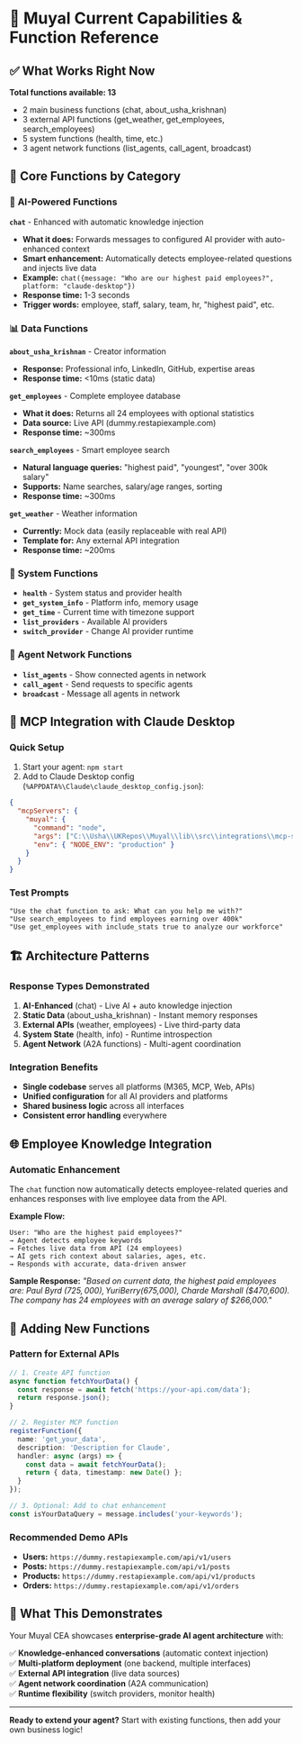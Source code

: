 # 🐰 Muyal Current Capabilities & Function Reference

## ✅ **What Works Right Now**

**Total functions available: 13**
- 2 main business functions (chat, about_usha_krishnan)
- 3 external API functions (get_weather, get_employees, search_employees)
- 5 system functions (health, time, etc.)
- 3 agent network functions (list_agents, call_agent, broadcast)

## 🎯 **Core Functions by Category**

### 🤖 **AI-Powered Functions**
**`chat`** - Enhanced with automatic knowledge injection
- **What it does:** Forwards messages to configured AI provider with auto-enhanced context
- **Smart enhancement:** Automatically detects employee-related questions and injects live data
- **Example:** `chat({message: "Who are our highest paid employees?", platform: "claude-desktop"})`
- **Response time:** 1-3 seconds
- **Trigger words:** employee, staff, salary, team, hr, "highest paid", etc.

### 📊 **Data Functions**
**`about_usha_krishnan`** - Creator information
- **Response:** Professional info, LinkedIn, GitHub, expertise areas
- **Response time:** <10ms (static data)

**`get_employees`** - Complete employee database
- **What it does:** Returns all 24 employees with optional statistics
- **Data source:** Live API (dummy.restapiexample.com)
- **Response time:** ~300ms

**`search_employees`** - Smart employee search
- **Natural language queries:** "highest paid", "youngest", "over 300k salary"
- **Supports:** Name searches, salary/age ranges, sorting
- **Response time:** ~300ms

**`get_weather`** - Weather information
- **Currently:** Mock data (easily replaceable with real API)
- **Template for:** Any external API integration
- **Response time:** ~200ms

### 🔧 **System Functions**
- **`health`** - System status and provider health
- **`get_system_info`** - Platform info, memory usage
- **`get_time`** - Current time with timezone support
- **`list_providers`** - Available AI providers
- **`switch_provider`** - Change AI provider runtime

### 🤝 **Agent Network Functions**
- **`list_agents`** - Show connected agents in network
- **`call_agent`** - Send requests to specific agents
- **`broadcast`** - Message all agents in network

## 🔌 **MCP Integration with Claude Desktop**

### Quick Setup
1. Start your agent: `npm start`
2. Add to Claude Desktop config (`%APPDATA%\Claude\claude_desktop_config.json`):
```json
{
  "mcpServers": {
    "muyal": {
      "command": "node",
      "args": ["C:\\Usha\\UKRepos\\Muyal\\lib\\src\\integrations\\mcp-server.js"],
      "env": { "NODE_ENV": "production" }
    }
  }
}
```

### Test Prompts
```
"Use the chat function to ask: What can you help me with?"
"Use search_employees to find employees earning over 400k"
"Use get_employees with include_stats true to analyze our workforce"
```

## 🏗️ **Architecture Patterns**

### Response Types Demonstrated
1. **AI-Enhanced** (chat) - Live AI + auto knowledge injection
2. **Static Data** (about_usha_krishnan) - Instant memory responses  
3. **External APIs** (weather, employees) - Live third-party data
4. **System State** (health, info) - Runtime introspection
5. **Agent Network** (A2A functions) - Multi-agent coordination

### Integration Benefits
- **Single codebase** serves all platforms (M365, MCP, Web, APIs)
- **Unified configuration** for all AI providers and platforms
- **Shared business logic** across all interfaces
- **Consistent error handling** everywhere

## 🌐 **Employee Knowledge Integration**

### Automatic Enhancement
The `chat` function now automatically detects employee-related queries and enhances responses with live employee data from the API.

**Example Flow:**
```
User: "Who are the highest paid employees?"
→ Agent detects employee keywords
→ Fetches live data from API (24 employees)
→ AI gets rich context about salaries, ages, etc.
→ Responds with accurate, data-driven answer
```

**Sample Response:** *"Based on current data, the highest paid employees are: Paul Byrd ($725,000), Yuri Berry ($675,000), Charde Marshall ($470,600). The company has 24 employees with an average salary of $266,000."*

## 🚀 **Adding New Functions**

### Pattern for External APIs
```typescript
// 1. Create API function
async function fetchYourData() {
  const response = await fetch('https://your-api.com/data');
  return response.json();
}

// 2. Register MCP function
registerFunction({
  name: 'get_your_data',
  description: 'Description for Claude',
  handler: async (args) => {
    const data = await fetchYourData();
    return { data, timestamp: new Date() };
  }
});

// 3. Optional: Add to chat enhancement
const isYourDataQuery = message.includes('your-keywords');
```

### Recommended Demo APIs
- **Users:** `https://dummy.restapiexample.com/api/v1/users`
- **Posts:** `https://dummy.restapiexample.com/api/v1/posts`
- **Products:** `https://dummy.restapiexample.com/api/v1/products`
- **Orders:** `https://dummy.restapiexample.com/api/v1/orders`

## 🎯 **What This Demonstrates**

Your Muyal CEA showcases **enterprise-grade AI agent architecture** with:

✅ **Knowledge-enhanced conversations** (automatic context injection)  
✅ **Multi-platform deployment** (one backend, multiple interfaces)  
✅ **External API integration** (live data sources)  
✅ **Agent network coordination** (A2A communication)  
✅ **Runtime flexibility** (switch providers, monitor health)  

---

**Ready to extend your agent?** Start with existing functions, then add your own business logic!